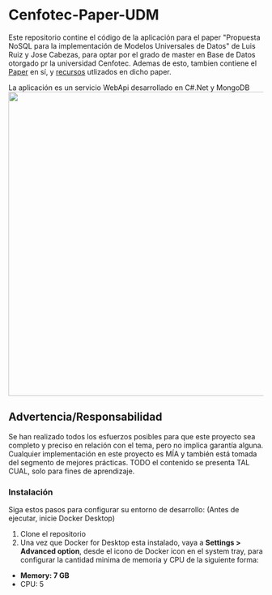 # Cenfotec-Paper-UDM
Este repositorio contine el código de la aplicación para el paper "Propuesta NoSQL para la implementación de Modelos Universales de Datos" de Luis Ruiz y Jose Cabezas, para optar por el grado de master en Base de Datos otorgado pr  la universidad Cenfotec.  Ademas de esto, tambien contiene el [Paper](http://htmlpreview.github.io/?https://github.com/machocr/Cenfotec-Paper-UDM/blob/main/paper/paper.pdf) en sí, y  [recursos](http://htmlpreview.github.io/?https://github.com/machocr/Cenfotec-Paper-UDM/blob/main/udm/index.html) utlizados en dicho paper.

La aplicación es un servicio WebApi desarrollado en C#.Net y MongoDB
<img src="https://github.com/machocr/Cenfotec-Paper-UDM/udm/images/api.jpeg?raw=true" width="600">

## Advertencia/Responsabilidad

Se han realizado todos los esfuerzos posibles para que este proyecto sea completo y preciso en relación con el tema, pero no implica garantía alguna. Cualquier implementación en este proyecto es MÍA y también está tomada del segmento de mejores prácticas. TODO el contenido se presenta TAL CUAL, solo para fines de aprendizaje.

### Instalación

Siga estos pasos para configurar su entorno de desarrollo: (Antes de ejecutar, inicie Docker Desktop)

1.  Clone el repositorio
2.  Una vez que Docker for Desktop esta instalado, vaya a  **Settings > Advanced option**, desde el icono de Docker icon en el system tray, para configurar la cantidad minima de memoria y CPU de la siguiente forma:

-   **Memory: 7 GB**
-   CPU: 5

